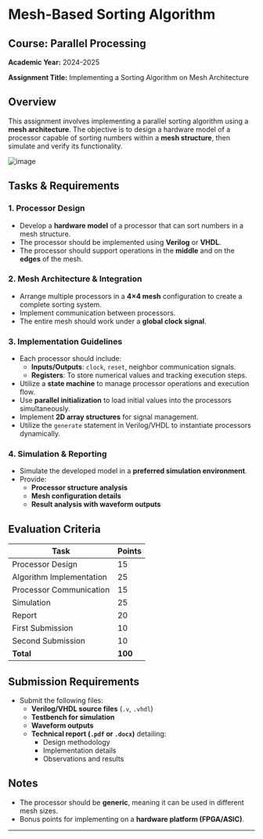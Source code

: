 # Mesh-Based Sorting Algorithm

## Course: **Parallel Processing**  

**Academic Year:** 2024-2025 

**Assignment Title:** Implementing a Sorting Algorithm on Mesh Architecture  

## Overview
This assignment involves implementing a parallel sorting algorithm using a **mesh architecture**. The objective is to design a hardware model of a processor capable of sorting numbers within a **mesh structure**, then simulate and verify its functionality.

![image](https://github.com/user-attachments/assets/d4166907-76e7-473e-82c0-ffbd20942dba)


## Tasks & Requirements

### **1. Processor Design**
- Develop a **hardware model** of a processor that can sort numbers in a mesh structure.
- The processor should be implemented using **Verilog** or **VHDL**.
- The processor should support operations in the **middle** and on the **edges** of the mesh.

### **2. Mesh Architecture & Integration**
- Arrange multiple processors in a **4×4 mesh** configuration to create a complete sorting system.
- Implement communication between processors.
- The entire mesh should work under a **global clock signal**.

### **3. Implementation Guidelines**
- Each processor should include:
  - **Inputs/Outputs**: `clock`, `reset`, neighbor communication signals.
  - **Registers**: To store numerical values and tracking execution steps.
- Utilize a **state machine** to manage processor operations and execution flow.
- Use **parallel initialization** to load initial values into the processors simultaneously.
- Implement **2D array structures** for signal management.
- Utilize the `generate` statement in Verilog/VHDL to instantiate processors dynamically.

### **4. Simulation & Reporting**
- Simulate the developed model in a **preferred simulation environment**.
- Provide:
  - **Processor structure analysis**
  - **Mesh configuration details**
  - **Result analysis with waveform outputs**

## Evaluation Criteria

| Task                              | Points |
|-----------------------------------|--------|
| Processor Design                  | 15     |
| Algorithm Implementation           | 25     |
| Processor Communication            | 15     |
| Simulation                         | 25     |
| Report                             | 20     |
| First Submission                   | 10     |
| Second Submission                  | 10     |
| **Total**                           | **100** |

## Submission Requirements
- Submit the following files:
  - **Verilog/VHDL source files** (`.v`, `.vhdl`)
  - **Testbench for simulation**
  - **Waveform outputs**
  - **Technical report (`.pdf` or `.docx`)** detailing:
    - Design methodology
    - Implementation details
    - Observations and results

## Notes
- The processor should be **generic**, meaning it can be used in different mesh sizes.
- Bonus points for implementing on a **hardware platform (FPGA/ASIC)**.

---

